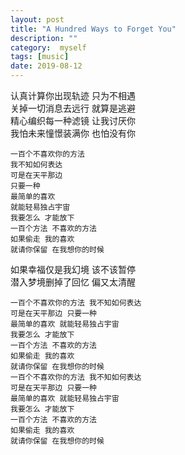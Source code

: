 ```yaml
---
layout: post
title: "A Hundred Ways to Forget You"
description: ""
category:  myself
tags: [music]
date: 2019-08-12
---
```


认真计算你出现轨迹 只为不相遇   
关掉一切消息去远行 就算是逃避   
精心编织每一种滤镜 让我讨厌你   
我怕未来憧憬装满你 也怕没有你   

```
一百个不喜欢你的方法   
我不知如何表达   
可是在天平那边   
只要一种   
最简单的喜欢   
就能轻易独占宇宙   
我要怎么 才能放下   
一百个方法 不喜欢的方法   
如果偷走 我的喜欢   
就请你保留 在我想你的时候   
```

如果幸福仅是我幻境 该不该暂停   
潜入梦境删掉了回忆 偏又太清醒   

```
一百个不喜欢你的方法 我不知如何表达   
可是在天平那边 只要一种   
最简单的喜欢 就能轻易独占宇宙   
我要怎么 才能放下   
一百个方法 不喜欢的方法   
如果偷走 我的喜欢   
就请你保留 在我想你的时候   
一百个不喜欢你的方法 我不知如何表达   
可是在天平那边 只要一种   
最简单的喜欢 就能轻易独占宇宙   
我要怎么 才能放下   
一百个方法 不喜欢的方法   
如果偷走 我的喜欢   
就请你保留 在我想你的时候   
```
